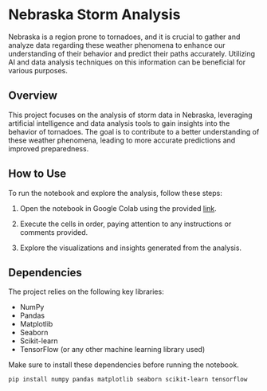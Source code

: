 # Nebraska Storm Analysis

Nebraska is a region prone to tornadoes, and it is crucial to gather and analyze data regarding these weather phenomena to enhance our understanding of their behavior and predict their paths accurately. Utilizing AI and data analysis techniques on this information can be beneficial for various purposes.

## Overview

This project focuses on the analysis of storm data in Nebraska, leveraging artificial intelligence and data analysis tools to gain insights into the behavior of tornadoes. The goal is to contribute to a better understanding of these weather phenomena, leading to more accurate predictions and improved preparedness.


## How to Use

To run the notebook and explore the analysis, follow these steps:

1. Open the notebook in Google Colab using the provided [link](https://colab.research.google.com/github/TheYoanel/Artificial-intelligence-application-Storms-in-Nebraska/blob/main/Storms_Nebraska.ipynb).

2. Execute the cells in order, paying attention to any instructions or comments provided.

3. Explore the visualizations and insights generated from the analysis.

## Dependencies

The project relies on the following key libraries:

- NumPy
- Pandas
- Matplotlib
- Seaborn
- Scikit-learn
- TensorFlow (or any other machine learning library used)

Make sure to install these dependencies before running the notebook.

```bash
pip install numpy pandas matplotlib seaborn scikit-learn tensorflow
```
